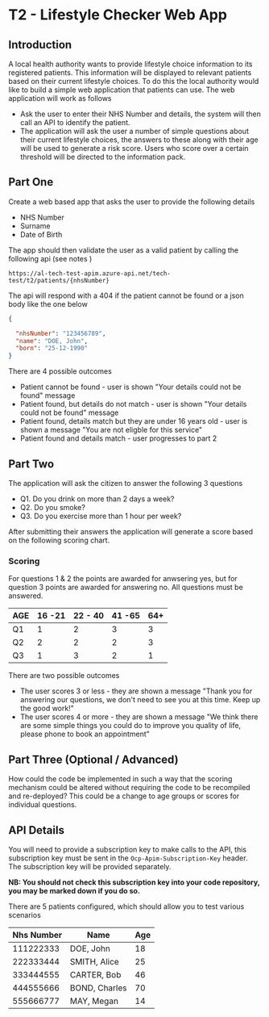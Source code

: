 # T2 - Lifestyle Checker Web App

## Introduction

A local health authority wants to provide lifestyle choice information to its registered patients. This information will be displayed to relevant patients based on their current lifestyle choices. To do this the local authority would like to build a simple web application that patients can use. The web application will work as follows

- Ask the user to enter their NHS Number and details, the system will then call an API to identify the patient.
- The application will ask the user a number of simple questions about their current lifestyle choices, the answers to these along with their age will be used to generate a risk score. Users who score over a certain threshold will be directed to the information pack.

## Part One

Create a web based app that asks the user to provide the following details

- NHS Number
- Surname
- Date of Birth

The app should then validate the user as a valid patient by calling the following api
(see notes )

`https://al-tech-test-apim.azure-api.net/tech-test/t2/patients/{nhsNumber}`

The api will respond with a 404 if the patient cannot be found or a json body like the one below

```json
{

  "nhsNumber": "123456789",
  "name": "DOE, John",
  "born": "25-12-1990"
}
```

There are 4 possible outcomes

- Patient cannot be found - user is shown "Your details could not be found" message
- Patient found, but details do not match - user is shown "Your details could not be found" message
- Patient found, details match but they are under 16 years old - user is shown a message "You are not eligble for this service"
- Patient found and details match - user progresses to part 2

## Part Two

The application will ask the citizen to answer the following 3 questions

- Q1. Do you drink on more than 2 days a week?
- Q2. Do you smoke?
- Q3. Do you exercise more than 1 hour per week?

After submitting their answers the application will generate a score based on the following scoring chart.

### Scoring

For questions 1 & 2 the points are awarded for anwsering yes, but for question 3 points are awarded for answering no. All questions must be answered.

AGE | 16 -21 | 22 - 40 | 41 -65 | 64+ |
----|--------|---------|--------|-----|
Q1  | 1      | 2       | 3      | 3   |
Q2  | 2      | 2       | 2      | 3   |
Q3  | 1      | 3       | 2      | 1   |


There are two possible outcomes

- The user scores 3 or less - they are shown a message "Thank you for answering our questions, we don't need to see you at this time. Keep up the good work!"
- The user scores 4 or more - they are shown a message "We think there are some simple things you could do to improve you quality of life, please phone to book an appointment"

## Part Three (Optional / Advanced)

How could the code be implemented in such a way that the scoring mechanism could be altered without requiring the code to be recompiled and re-deployed? This could be a change to age groups or scores for individual questions.

## API Details

You will need to provide a subscription key to make calls to the API, this subscription key must be sent in the `Ocp-Apim-Subscription-Key` header. The subscription key will be provided separately.

**NB: You should not check this subscription key into your code repository, you may be marked down if you do so.**

There are 5 patients configured, which should allow you to test various scenarios

Nhs Number | Name | Age |
-----------|------|-----|
111222333  | DOE, John | 18
222333444  | SMITH, Alice| 25 |
333444555  | CARTER, Bob | 46 |
444555666  | BOND, Charles | 70 |
555666777  | MAY, Megan | 14 |